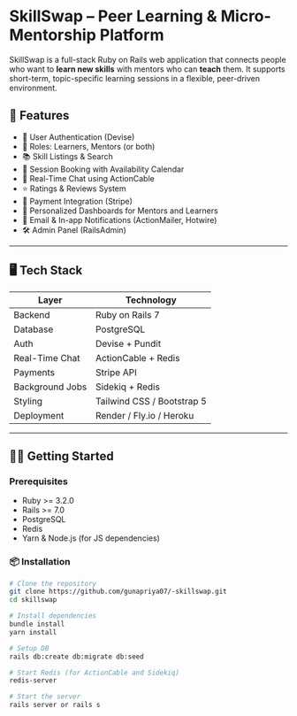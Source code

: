 # SkillSwap – Peer Learning & Micro-Mentorship Platform

SkillSwap is a full-stack Ruby on Rails web application that connects people who want to **learn new skills** with mentors who can **teach** them. It supports short-term, topic-specific learning sessions in a flexible, peer-driven environment.

## 🚀 Features

- 🔐 User Authentication (Devise)
- 👥 Roles: Learners, Mentors (or both)
- 📚 Skill Listings & Search
- 📆 Session Booking with Availability Calendar
- 💬 Real-Time Chat using ActionCable
- ⭐ Ratings & Reviews System
- 💸 Payment Integration (Stripe)
- 🧾 Personalized Dashboards for Mentors and Learners
- 🔔 Email & In-app Notifications (ActionMailer, Hotwire)
- 🛠 Admin Panel (RailsAdmin)

---

## 🖥️ Tech Stack

| Layer           | Technology                 |
| --------------- | -------------------------- |
| Backend         | Ruby on Rails 7            |
| Database        | PostgreSQL                 |
| Auth            | Devise + Pundit            |
| Real-Time Chat  | ActionCable + Redis        |
| Payments        | Stripe API                 |
| Background Jobs | Sidekiq + Redis            |
| Styling         | Tailwind CSS / Bootstrap 5 |
| Deployment      | Render / Fly.io / Heroku   |

---

## 🧑‍💻 Getting Started

###  Prerequisites

- Ruby >= 3.2.0
- Rails >= 7.0
- PostgreSQL
- Redis
- Yarn & Node.js (for JS dependencies)

### 📦 Installation

```bash
# Clone the repository
git clone https://github.com/gunapriya07/-skillswap.git
cd skillswap

# Install dependencies
bundle install
yarn install

# Setup DB
rails db:create db:migrate db:seed

# Start Redis (for ActionCable and Sidekiq)
redis-server

# Start the server
rails server or rails s
```
